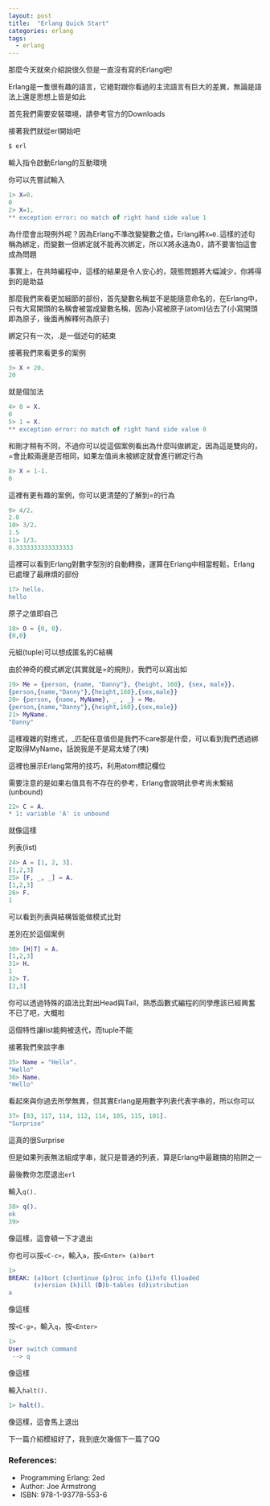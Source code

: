 ```yaml
---
layout: post
title:  "Erlang Quick Start"
categories: erlang
tags:
  - erlang
---
```


那麼今天就來介紹說很久但是一直沒有寫的Erlang吧!

Erlang是一隻很有趣的語言，它絕對跟你看過的主流語言有巨大的差異，無論是語法上還是思想上皆是如此

首先我們需要安裝環境，請參考官方的Downloads

接著我們就從erl開始吧

```bash
$ erl
```

輸入指令啟動Erlang的互動環境

你可以先嘗試輸入

```erlang
1> X=0.
0
2> X=1.
** exception error: no match of right hand side value 1
```

為什麼會出現例外呢？因為Erlang不準改變變數之值，Erlang將`X=0.`這樣的述句稱為綁定，而變數一但綁定就不能再次綁定，所以X將永遠為0，請不要害怕這會成為問題

事實上，在共時編程中，這樣的結果是令人安心的，競態問題將大幅減少，你將得到的是助益

那麼我們來看更加細節的部份，首先變數名稱並不是能隨意命名的，在Erlang中，只有大寫開頭的名稱會被當成變數名稱，因為小寫被原子(atom)佔去了(小寫開頭即為原子，後面再解釋何為原子)

綁定只有一次，.是一個述句的結束

接著我們來看更多的案例

```erlang
3> X + 20.
20
```

就是個加法

```erlang
4> 0 = X.
0
5> 1 = X.
** exception error: no match of right hand side value 0
```

和剛才稍有不同，不過你可以從這個案例看出為什麼叫做綁定，因為這是雙向的，=會比較兩邊是否相同，如果左值尚未被綁定就會進行綁定行為

```erlang
8> X = 1-1.
0
```

這裡有更有趣的案例，你可以更清楚的了解到=的行為

```erlang
9> 4/2.
2.0
10> 3/2.
1.5
11> 1/3.
0.3333333333333333
```

這裡可以看到Erlang對數字型別的自動轉換，運算在Erlang中相當輕鬆，Erlang已處理了最麻煩的部份

```erlang
17> hello.
hello
```

原子之值即自己

```erlang
18> O = {0, 0}.
{0,0}
```

元組(tuple)可以想成匿名的C結構

由於神奇的模式綁定(其實就是=的規則)，我們可以寫出如

```erlang
19> Me = {person, {name, "Danny"}, {height, 160}, {sex, male}}.
{person,{name,"Danny"},{height,160},{sex,male}}
20> {person, {name, MyName}, _ , _} = Me.
{person,{name,"Danny"},{height,160},{sex,male}}
21> MyName.
"Danny"
```

這樣複雜的對應式，_匹配任意值但是我們不care那是什麼，可以看到我們透過綁定取得MyName，話說我是不是寫太矮了(咦)

這裡也展示Erlang常用的技巧，利用atom標記欄位

需要注意的是如果右值具有不存在的參考，Erlang會說明此參考尚未繫結(unbound)

```erlang
22> C = A.
* 1: variable 'A' is unbound
```

就像這樣

列表(list)

```erlang
24> A = [1, 2, 3].
[1,2,3]
25> [F, _, _] = A.
[1,2,3]
26> F.
1
```

可以看到列表與結構皆能做模式比對

差別在於這個案例

```erlang
30> [H|T] = A.
[1,2,3]
31> H.
1
32> T.
[2,3]
```

你可以透過特殊的語法比對出Head與Tail，熟悉函數式編程的同學應該已經興奮不已了吧，大概啦

這個特性讓list能夠被迭代，而tuple不能

接著我們來談字串

```erlang
35> Name = "Hello".
"Hello"
36> Name.
"Hello"
```

看起來與你過去所學無異，但其實Erlang是用數字列表代表字串的，所以你可以

```erlang
37> [83, 117, 114, 112, 114, 105, 115, 101].
"Surprise"
```

這真的很Surprise

但是如果列表無法組成字串，就只是普通的列表，算是Erlang中最難搞的陷阱之一

最後教你怎麼退出`erl`

輸入`q().`

```erlang
38> q().
ok
39>
```

像這樣，這會頓一下才退出

你也可以按`<C-c>`，輸入`a`，按`<Enter> (a)bort`

```erlang
1>
BREAK: (a)bort (c)ontinue (p)roc info (i)nfo (l)oaded
       (v)ersion (k)ill (D)b-tables (d)istribution
a
```

像這樣

按`<C-g>`，輸入`q`，按`<Enter>`

```erlang
1>
User switch command
 --> q
```

像這樣

輸入`halt().`

```erlang
1> halt().
```

像這樣，這會馬上退出

下一篇介紹模組好了，我到底欠幾個下一篇了QQ

### References:

- Programming Erlang: 2ed
- Author: Joe Armstrong
- ISBN: 978-1-93778-553-6

